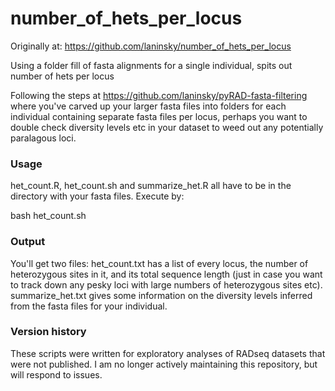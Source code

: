 # number_of_hets_per_locus
Originally at: https://github.com/laninsky/number_of_hets_per_locus

Using a folder fill of fasta alignments for a single individual, spits out number of hets per locus

Following the steps at https://github.com/laninsky/pyRAD-fasta-filtering where you've carved up your larger fasta files into folders for each individual containing separate fasta files per locus, perhaps you want to double check diversity levels etc in your dataset to weed out any potentially paralagous loci.

### Usage
het_count.R, het_count.sh and summarize_het.R all have to be in the directory with your fasta files. Execute by:

bash het_count.sh

### Output
You'll get two files: het_count.txt has a list of every locus, the number of heterozygous sites in it, and its total sequence length (just in case you want to track down any pesky loci with large numbers of heterozygous sites etc). summarize_het.txt gives some information on the diversity levels inferred from the fasta files for your individual.

### Version history
These scripts were written for exploratory analyses of RADseq datasets that were not published. I am no longer actively maintaining this repository, but will respond to issues.
